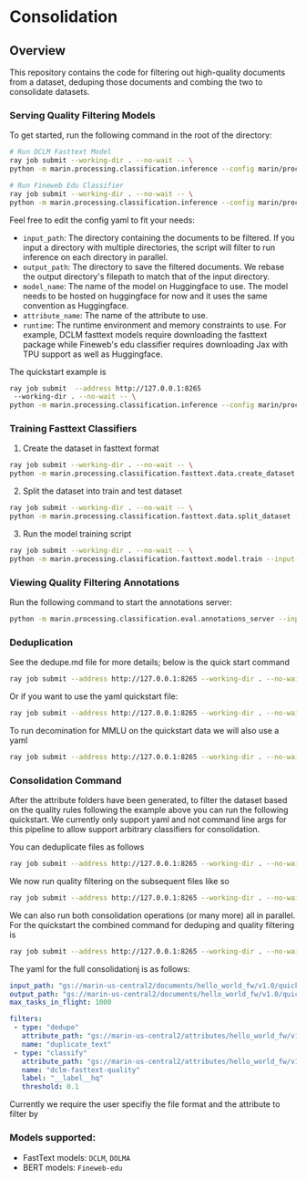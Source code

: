# Consolidation

## Overview
This repository contains the code for filtering out high-quality documents from a dataset, deduping those documents and combing the two to consolidate datasets.

### Serving Quality Filtering Models
To get started, run the following command in the root of the directory:
```bash
# Run DCLM Fasttext Model
ray job submit --working-dir . --no-wait -- \
python -m marin.processing.classification.inference --config marin/processing/classification/config/dclm-fasttext/dclm_fasttext.yaml

# Run Fineweb Edu Classifier
ray job submit --working-dir . --no-wait -- \
python -m marin.processing.classification.inference --config marin/processing/classification/config/fineweb-edu-classifier/fineweb_edu_classifier.yaml
```

Feel free to edit the config yaml to fit your needs:
- `input_path`: The directory containing the documents to be filtered. If you input a directory with multiple directories, the script will filter to run inference on each directory in parallel.
- `output_path`: The directory to save the filtered documents. We rebase the output directory's filepath to match that of the input directory.
- `model_name`: The name of the model on Huggingface to use. The model needs to be hosted on huggingface for now and it uses the same convention as Huggingface.
- `attribute_name`: The name of the attribute to use. 
- `runtime`: The runtime environment and memory constraints to use. For example, DCLM fasttext models require downloading the fasttext package while Fineweb's edu classifier requires downloading Jax with TPU support as well as Huggingface.

The quickstart example is
```bash
ray job submit  --address http://127.0.0.1:8265
 --working-dir . --no-wait -- \
python -m marin.processing.classification.inference --config marin/processing/classification/config/quick_start.yaml
```

### Training Fasttext Classifiers
1. Create the dataset in fasttext format
```bash
ray job submit --working-dir . --no-wait -- \
python -m marin.processing.classification.fasttext.data.create_dataset --high-quality-files gs://{BUCKET}/path/to/high-quality.jsonl.gz --low-quality-files gs://{BUCKET}/path/to/low-quality.jsonl.gz --output-file gs://{BUCKET}/path/to/fasttext-file.txt.gz
```
2. Split the dataset into train and test dataset
```bash
ray job submit --working-dir . --no-wait -- \
python -m marin.processing.classification.fasttext.data.split_dataset --input-file gs://{BUCKET}/path/to/fasttext-file.txt.gz --train-file gs://{BUCKET}/path/to/fasttext-train.txt.gz --test-file gs://{BUCKET}/path/to/fasttext-test.txt.gz
```
3. Run the model training script
```bash
ray job submit --working-dir . --no-wait -- \
python -m marin.processing.classification.fasttext.model.train --input-file gs://{BUCKET}/path/to/fasttext-train.txt.gz --output-model-path gs://{BUCKET}/path/to/fasttext-model.bin
```

### Viewing Quality Filtering Annotations
Run the following command to start the annotations server:
```bash
python -m marin.processing.classification.eval.annotations_server --input-file gs://{BUCKET}/path/to/input.jsonl.gz --attributes-file gs://{BUCKET}/path/to/attributes.jsonl.gz
```


### Deduplication

See the dedupe.md file for more details; below is the quick start command

```bash
ray job submit --address http://127.0.0.1:8265 --working-dir . --no-wait -- python -m marin.processing.classification.dedupe --input_dir gs://marin-us-central2/documents/hello_world_fw/v1.0/quickstart/ --output_dir gs://marin-us-central2/attributes/hello_world_fw/v1.0/quickstart_duplicates/
```

Or if you want to use the yaml quickstart file:
```bash
ray job submit --address http://127.0.0.1:8265 --working-dir . --no-wait -- python -m marin.processing.classification.dedupe --config_path marin/processing/classification/config/quick_start_dedupe.yaml
```

To run decomination for MMLU on the quickstart data we will also use a yaml
```bash
ray job submit --address http://127.0.0.1:8265 --working-dir . --no-wait -- python -m marin.processing.classification.dedupe --config_path marin/processing/classification/config/quick_start_decontaminate.yaml
```
### Consolidation Command
After the attribute folders have been generated, to filter the dataset based on the quality rules following the example above you can run the following quickstart. We currently only support yaml
and not command line args for this pipeline to allow support arbitrary classifiers for consolidation.

You can deduplicate files as follows

```bash
ray job submit --address http://127.0.0.1:8265 --working-dir . --no-wait -- python -m marin.processing.classification.consolidate --config_path marin/processing/classification/config/quickstart_consolidate_dedupe.yaml
```
We now run quality filtering on the subsequent files like so

```bash
ray job submit --address http://127.0.0.1:8265 --working-dir . --no-wait -- python -m marin.processing.classification.consolidate --config_path marin/processing/classification/config/quickstart_consolidate_fasttext.yaml
```
We can also run both consolidation operations  (or many more) all in parallel. For the quickstart the combined command for deduping and quality filtering is

```bash
ray job submit --address http://127.0.0.1:8265 --working-dir . --no-wait -- python -m marin.processing.classification.consolidate --config_path marin/processing/classification/config/quickstart_consolidate.yaml
```

The yaml for the full consolidationj is as follows:
```yaml
input_path: "gs://marin-us-central2/documents/hello_world_fw/v1.0/quickstart/"
output_path: "gs://marin-us-central2/documents/hello_world_fw/v1.0/quickstart_consolidate_e2e/"
max_tasks_in_flight: 1000

filters:
 - type: "dedupe"
   attribute_path: "gs://marin-us-central2/attributes/hello_world_fw/v1.0/quickstart_duplicates/"
   name: "duplicate_text"
 - type: "classify"
   attribute_path: "gs://marin-us-central2/attributes/hello_world_fw/v1.0/dclm-fasttext-quality-quickstart/"
   name: "dclm-fasttext-quality"
   label: "__label__hq"
   threshold: 0.1
```

Currently we require the user specifiy the file format and the attribute to filter by

### Models supported:
- FastText models: `DCLM`, `DOLMA`
- BERT models: `Fineweb-edu`
